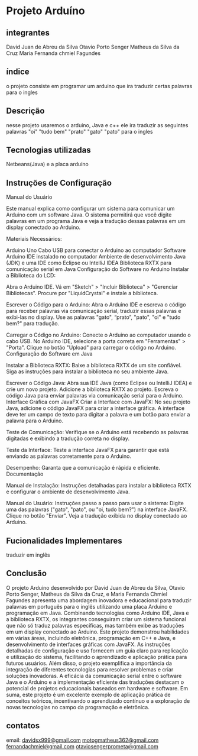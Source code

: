 # Projeto Arduíno

## integrantes
David Juan de Abreu da Silva
Otavio Porto Senger 
Matheus da Silva da Cruz
Maria Fernanda chmiel Fagundes 

## índice 
o projeto consiste em programar um arduino que ira traduzir certas palavras para o ingles

## Descrição
nesse projeto usaremos o arduino, Java e c++ ele ira traduzir as seguintes palavras "oi" "tudo bem" "prato" "gato" "pato" para o ingles

## Tecnologias utilizadas
Netbeans(Java) e a placa arduíno

## Instruções de Configuração
Manual do Usuário


Este manual explica como configurar um sistema para comunicar um Arduino com um software Java. O sistema permitirá que você digite palavras em um programa Java e veja a tradução dessas palavras em um display conectado ao Arduino.

Materiais Necessários:

Arduino Uno
Cabo USB para conectar o Arduino ao computador
Software Arduino IDE instalado no computador
Ambiente de desenvolvimento Java (JDK) e uma IDE como Eclipse ou IntelliJ IDEA
Biblioteca RXTX para comunicação serial em Java
Configuração do Software no Arduino
Instalar a Biblioteca do LCD:

Abra o Arduino IDE.
Vá em "Sketch" > "Incluir Biblioteca" > "Gerenciar Bibliotecas".
Procure por "LiquidCrystal" e instale a biblioteca.

Escrever o Código para o Arduino:
Abra o Arduino IDE e escreva o código para receber palavras via comunicação serial, traduzir essas palavras e exibi-las no display.
Use as palavras "gato", “prato”, "pato", "oi" e "tudo bem?" para tradução.

Carregar o Código no Arduino:
Conecte o Arduino ao computador usando o cabo USB.
No Arduino IDE, selecione a porta correta em "Ferramentas" > "Porta".
Clique no botão "Upload" para carregar o código no Arduino.
Configuração do Software em Java

Instalar a Biblioteca RXTX:
Baixe a biblioteca RXTX de um site confiável.
Siga as instruções para instalar a biblioteca no seu ambiente Java.

Escrever o Código Java:
Abra sua IDE Java (como Eclipse ou IntelliJ IDEA) e crie um novo projeto.
Adicione a biblioteca RXTX ao projeto.
Escreva o código Java para enviar palavras via comunicação serial para o Arduino.
Interface Gráfica com JavaFX
Criar a Interface com JavaFX:
No seu projeto Java, adicione o código JavaFX para criar a interface gráfica.
A interface deve ter um campo de texto para digitar a palavra e um botão para enviar a palavra para o Arduino.


Teste de Comunicação:
Verifique se o Arduino está recebendo as palavras digitadas e exibindo a tradução correta no display.

Teste da Interface:
Teste a interface JavaFX para garantir que está enviando as palavras corretamente para o Arduino.

Desempenho:
Garanta que a comunicação é rápida e eficiente.
Documentação

Manual de Instalação:
Instruções detalhadas para instalar a biblioteca RXTX e configurar o ambiente de desenvolvimento Java.

Manual do Usuário:
Instruções passo a passo para usar o sistema:
Digite uma das palavras ("gato", "pato",  ou "oi, tudo bem?") na interface JavaFX.
Clique no botão "Enviar".
Veja a tradução exibida no display conectado ao Arduino.

## Fucionalidades Implementares 
traduzir em inglês

## Conclusão

O projeto Arduino desenvolvido por David Juan de Abreu da Silva, Otavio Porto Senger, Matheus da Silva da Cruz, e Maria Fernanda Chmiel Fagundes apresenta uma abordagem inovadora e educacional para traduzir palavras em português para o inglês utilizando uma placa Arduino e programação em Java.
Combinando tecnologias como Arduino IDE, Java e a biblioteca RXTX, os integrantes conseguiram criar um sistema funcional que não só traduz palavras específicas, mas também exibe as traduções em um display conectado ao Arduino.
Este projeto demonstrou habilidades em várias áreas, incluindo eletrônica, programação em C++ e Java, e desenvolvimento de interfaces gráficas com JavaFX.
As instruções detalhadas de configuração e uso fornecem um guia claro para replicação e utilização do sistema, facilitando o aprendizado e aplicação prática para futuros usuários.
Além disso, o projeto exemplifica a importância da integração de diferentes tecnologias para resolver problemas e criar soluções inovadoras.
A eficácia da comunicação serial entre o software Java e o Arduino e a implementação eficiente das traduções destacam o potencial de projetos educacionais baseados em hardware e software.
Em suma, este projeto é um excelente exemplo de aplicação prática de conceitos teóricos, incentivando o aprendizado contínuo e a exploração de novas tecnologias no campo da programação e eletrônica.

## contatos
email: davidsx999@gmail.com
       motogmatheus362@gmail.com
       fernandachmiel@gmail.com
       otaviosengerprometa@gmail.com
